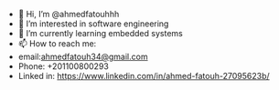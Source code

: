 - 👋 Hi, I’m @ahmedfatouhhh
- 👀 I’m interested in software engineering
- 🌱 I’m currently learning embedded systems
- 📫 How to reach me: 
- email:ahmedfatouh34@gmail.com
- Phone: +201100800293
- Linked in: https://www.linkedin.com/in/ahmed-fatouh-27095623b/
